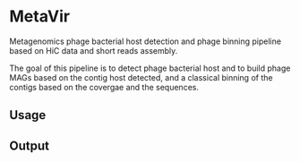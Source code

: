 # MetaVir

Metagenomics phage bacterial host detection and phage binning pipeline based on HiC data and short reads assembly.

The goal of this pipeline is to detect phage bacterial host and to build phage MAGs based on the contig host detected, and a classical binning of the contigs based on the covergae and the sequences.

## Usage

## Output
